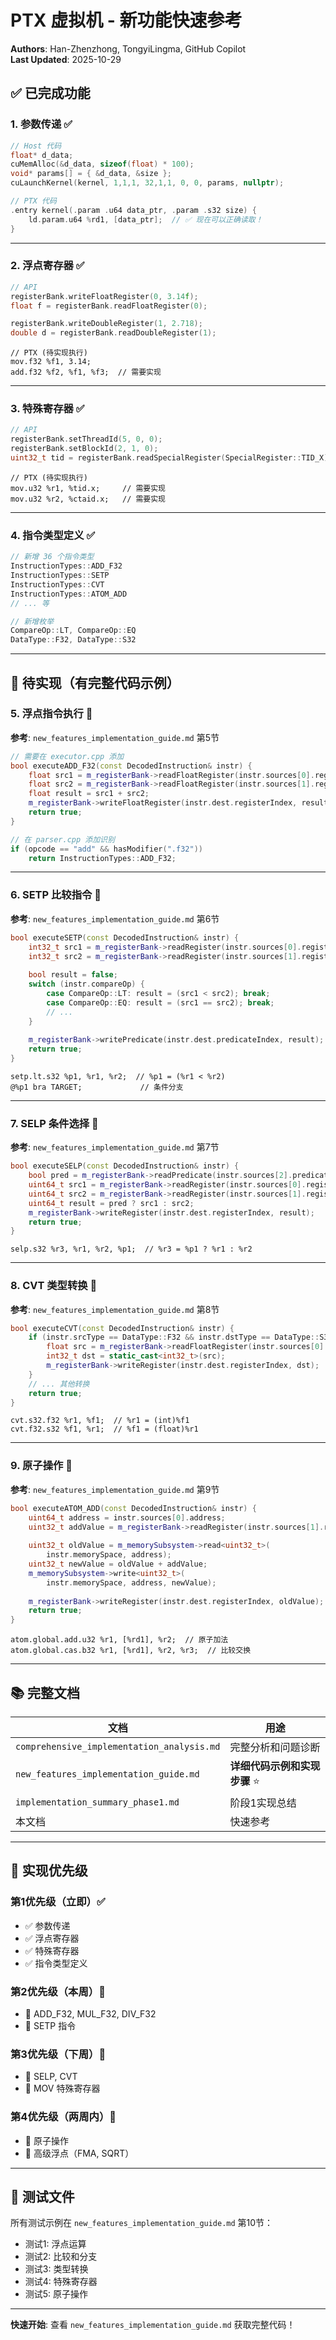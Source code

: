 # PTX 虚拟机 - 新功能快速参考

**Authors**: Han-Zhenzhong, TongyiLingma, GitHub Copilot  
**Last Updated**: 2025-10-29

## ✅ 已完成功能

### 1. 参数传递 ✅

```cpp
// Host 代码
float* d_data;
cuMemAlloc(&d_data, sizeof(float) * 100);
void* params[] = { &d_data, &size };
cuLaunchKernel(kernel, 1,1,1, 32,1,1, 0, 0, params, nullptr);

// PTX 代码
.entry kernel(.param .u64 data_ptr, .param .s32 size) {
    ld.param.u64 %rd1, [data_ptr];  // ✅ 现在可以正确读取！
}
```

---

### 2. 浮点寄存器 ✅

```cpp
// API
registerBank.writeFloatRegister(0, 3.14f);
float f = registerBank.readFloatRegister(0);

registerBank.writeDoubleRegister(1, 2.718);
double d = registerBank.readDoubleRegister(1);
```

```ptx
// PTX (待实现执行)
mov.f32 %f1, 3.14;
add.f32 %f2, %f1, %f3;  // 需要实现
```

---

### 3. 特殊寄存器 ✅

```cpp
// API
registerBank.setThreadId(5, 0, 0);
registerBank.setBlockId(2, 1, 0);
uint32_t tid = registerBank.readSpecialRegister(SpecialRegister::TID_X);
```

```ptx
// PTX (待实现执行)
mov.u32 %r1, %tid.x;     // 需要实现
mov.u32 %r2, %ctaid.x;   // 需要实现
```

---

### 4. 指令类型定义 ✅

```cpp
// 新增 36 个指令类型
InstructionTypes::ADD_F32
InstructionTypes::SETP
InstructionTypes::CVT
InstructionTypes::ATOM_ADD
// ... 等

// 新增枚举
CompareOp::LT, CompareOp::EQ
DataType::F32, DataType::S32
```

---

## 🚧 待实现（有完整代码示例）

### 5. 浮点指令执行 🚧

**参考**: `new_features_implementation_guide.md` 第5节

```cpp
// 需要在 executor.cpp 添加
bool executeADD_F32(const DecodedInstruction& instr) {
    float src1 = m_registerBank->readFloatRegister(instr.sources[0].registerIndex);
    float src2 = m_registerBank->readFloatRegister(instr.sources[1].registerIndex);
    float result = src1 + src2;
    m_registerBank->writeFloatRegister(instr.dest.registerIndex, result);
    return true;
}

// 在 parser.cpp 添加识别
if (opcode == "add" && hasModifier(".f32")) 
    return InstructionTypes::ADD_F32;
```

---

### 6. SETP 比较指令 🚧

**参考**: `new_features_implementation_guide.md` 第6节

```cpp
bool executeSETP(const DecodedInstruction& instr) {
    int32_t src1 = m_registerBank->readRegister(instr.sources[0].registerIndex);
    int32_t src2 = m_registerBank->readRegister(instr.sources[1].registerIndex);
    
    bool result = false;
    switch (instr.compareOp) {
        case CompareOp::LT: result = (src1 < src2); break;
        case CompareOp::EQ: result = (src1 == src2); break;
        // ...
    }
    
    m_registerBank->writePredicate(instr.dest.predicateIndex, result);
    return true;
}
```

```ptx
setp.lt.s32 %p1, %r1, %r2;  // %p1 = (%r1 < %r2)
@%p1 bra TARGET;             // 条件分支
```

---

### 7. SELP 条件选择 🚧

**参考**: `new_features_implementation_guide.md` 第7节

```cpp
bool executeSELP(const DecodedInstruction& instr) {
    bool pred = m_registerBank->readPredicate(instr.sources[2].predicateIndex);
    uint64_t src1 = m_registerBank->readRegister(instr.sources[0].registerIndex);
    uint64_t src2 = m_registerBank->readRegister(instr.sources[1].registerIndex);
    uint64_t result = pred ? src1 : src2;
    m_registerBank->writeRegister(instr.dest.registerIndex, result);
    return true;
}
```

```ptx
selp.s32 %r3, %r1, %r2, %p1;  // %r3 = %p1 ? %r1 : %r2
```

---

### 8. CVT 类型转换 🚧

**参考**: `new_features_implementation_guide.md` 第8节

```cpp
bool executeCVT(const DecodedInstruction& instr) {
    if (instr.srcType == DataType::F32 && instr.dstType == DataType::S32) {
        float src = m_registerBank->readFloatRegister(instr.sources[0].registerIndex);
        int32_t dst = static_cast<int32_t>(src);
        m_registerBank->writeRegister(instr.dest.registerIndex, dst);
    }
    // ... 其他转换
    return true;
}
```

```ptx
cvt.s32.f32 %r1, %f1;  // %r1 = (int)%f1
cvt.f32.s32 %f1, %r1;  // %f1 = (float)%r1
```

---

### 9. 原子操作 🚧

**参考**: `new_features_implementation_guide.md` 第9节

```cpp
bool executeATOM_ADD(const DecodedInstruction& instr) {
    uint64_t address = instr.sources[0].address;
    uint32_t addValue = m_registerBank->readRegister(instr.sources[1].registerIndex);
    
    uint32_t oldValue = m_memorySubsystem->read<uint32_t>(
        instr.memorySpace, address);
    uint32_t newValue = oldValue + addValue;
    m_memorySubsystem->write<uint32_t>(
        instr.memorySpace, address, newValue);
    
    m_registerBank->writeRegister(instr.dest.registerIndex, oldValue);
    return true;
}
```

```ptx
atom.global.add.u32 %r1, [%rd1], %r2;  // 原子加法
atom.global.cas.b32 %r1, [%rd1], %r2, %r3;  // 比较交换
```

---

## 📚 完整文档

| 文档 | 用途 |
|------|------|
| `comprehensive_implementation_analysis.md` | 完整分析和问题诊断 |
| `new_features_implementation_guide.md` | **详细代码示例和实现步骤** ⭐ |
| `implementation_summary_phase1.md` | 阶段1实现总结 |
| 本文档 | 快速参考 |

---

## 🎯 实现优先级

### 第1优先级（立即）✅
- ✅ 参数传递
- ✅ 浮点寄存器
- ✅ 特殊寄存器
- ✅ 指令类型定义

### 第2优先级（本周）🚧
- 🚧 ADD_F32, MUL_F32, DIV_F32
- 🚧 SETP 指令

### 第3优先级（下周）🚧
- 🚧 SELP, CVT
- 🚧 MOV 特殊寄存器

### 第4优先级（两周内）🚧
- 🚧 原子操作
- 🚧 高级浮点（FMA, SQRT）

---

## 🧪 测试文件

所有测试示例在 `new_features_implementation_guide.md` 第10节：

- 测试1: 浮点运算
- 测试2: 比较和分支
- 测试3: 类型转换
- 测试4: 特殊寄存器
- 测试5: 原子操作

---

**快速开始**: 查看 `new_features_implementation_guide.md` 获取完整代码！
